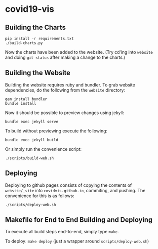 # covid19-vis

Building the Charts
-------------------
```
pip install -r requirements.txt
./build-charts.py
```

Now the charts have been added to the website. (Try cd'ing into `website` and doing `git status` after making a change to the charts.)

Building the Website
--------------------

Building the website requires ruby and bundler. To grab website dependencies, do the following from the `website` directory:

```
gem install bundler
bundle install
```

Now it should be possible to preview changes using jekyll:

`bundle exec jekyll serve`

To build without previewing execute the following:

`bundle exec jekyll build`

Or simply run the convenience script:

`./scripts/build-web.sh`

Deploying
---------

Deploying to github pages consists of copying the contents of `website/_site` into `covidvis.github.io`, commiting, and pushing. The convenience for this is as follows:

`./scripts/deploy-web.sh`


Makefile for End to End Building and Deploying
----------------------------------------------

To execute all build steps end-to-end, simply type `make`.

To deploy: `make deploy` (just a wrapper around `scripts/deploy-web.sh`)
